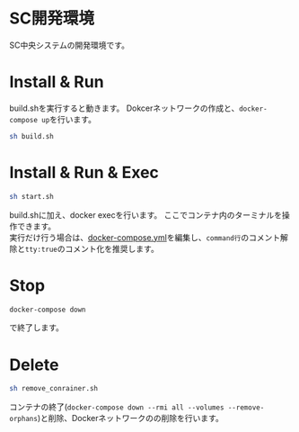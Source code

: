 # SC開発環境
SC中央システムの開発環境です。

# Install & Run
build.shを実行すると動きます。
Dokcerネットワークの作成と、`docker-compose up`を行います。
```sh
sh build.sh
```

# Install & Run & Exec
```sh
sh start.sh
```
build.shに加え、docker execを行います。
ここでコンテナ内のターミナルを操作できます。  
実行だけ行う場合は、[docker-compose.yml](https://github.com/s-project2021/SC_DevelopEnv/blob/develop/docker-compose.yml)を編集し、`command行`のコメント解除と`tty:true`のコメント化を推奨します。

# Stop
```sh
docker-compose down
```
で終了します。

# Delete
```sh
sh remove_conrainer.sh
```
コンテナの終了(`docker-compose down --rmi all --volumes --remove-orphans`)と削除、Dockerネットワークのの削除を行います。

